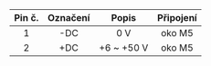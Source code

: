 | **Pin č.** | **Označení** | **Popis** | **Připojení** |
| :---: | :---: | :---: | :---: |
| 1 | -DC | 0 V | oko M5 |
| 2 | +DC | +6 ~ +50 V | oko M5 |
